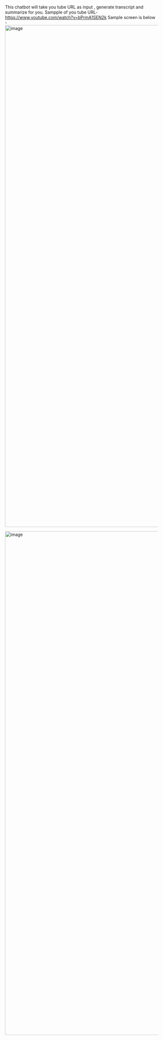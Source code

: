 This chatbot will take you tube URL as input , generate transcript and summarize for you.
Sampple of you tube URL- https://www.youtube.com/watch?v=bPrmA1SEN2k
Sample screen is below -
<img width="1647" alt="image" src="https://github.com/user-attachments/assets/adf1e976-fd0b-4bcd-8ad0-047ff7b1d604" />


<img width="1653" alt="image" src="https://github.com/user-attachments/assets/c556d313-d6e6-4a68-8e21-abfad27cd13d" />


